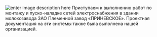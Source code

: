 <!--t Молокозавод ЗАО «Племенной завод «ПРИНЕВСКОЕ» t-->
<!--d Молокозавод ЗАО «Племенной завод «ПРИНЕВСКОЕ» - начало работ d-->
<!--tag электроснабжение tag-->

![enter image description here][1]
Приступаем к выполнению работ по монтажу и пуско-наладке сетей электроснабжения в здании молокозавода ЗАО Племенной завод «ПРИНЕВСКОЕ». Проектная документация на эти системы также была выполнена нашей организацией.


  [1]: https://scs-spb.ru/content/images/20190331033122-zao-prinevskoe1-1.jpg